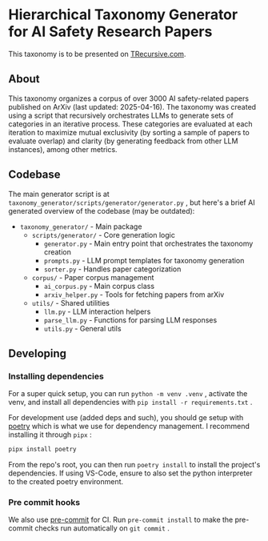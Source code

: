 # Hierarchical Taxonomy Generator for AI Safety Research Papers

This taxonomy is to be presented on [TRecursive.com](https://trecursive.com).

## About

This taxonomy organizes a corpus of over 3000 AI safety-related papers published on ArXiv (last updated: 2025-04-16). The taxonomy was created using a script that recursively orchestrates LLMs to generate sets of categories in an iterative process. These categories are evaluated at each iteration to maximize mutual exclusivity (by sorting a sample of papers to evaluate overlap) and clarity (by generating feedback from other LLM instances), among other metrics.

## Codebase

The main generator script is at `taxonomy_generator/scripts/generator/generator.py` , but here's a brief AI generated overview of the codebase (may be outdated):

- `taxonomy_generator/` - Main package
  - `scripts/generator/` - Core generation logic
    - `generator.py` - Main entry point that orchestrates the taxonomy creation
    - `prompts.py` - LLM prompt templates for taxonomy generation
    - `sorter.py` - Handles paper categorization
  - `corpus/` - Paper corpus management
    - `ai_corpus.py` - Main corpus class
    - `arxiv_helper.py` - Tools for fetching papers from arXiv
  - `utils/` - Shared utilities
    - `llm.py` - LLM interaction helpers
    - `parse_llm.py` - Functions for parsing LLM responses
    - `utils.py` - General utils

## Developing

### Installing dependencies

For a super quick setup, you can run `python -m venv .venv` , activate the venv, and install all dependencies with `pip install -r requirements.txt` .

For development use (added deps and such), you should ge setup with [poetry](https://python-poetry.org/docs/) which is what we use for dependency management. I recommend installing it through `pipx` :

```bash
pipx install poetry
```

From the repo's root, you can then run `poetry install` to install the project's dependencies. If using VS-Code, ensure to also set the python interpreter to the created poetry environment.

### Pre commit hooks

We also use [pre-commit](https://pre-commit.com/) for CI. Run `pre-commit install` to make the pre-commit checks run automatically on `git commit` .
